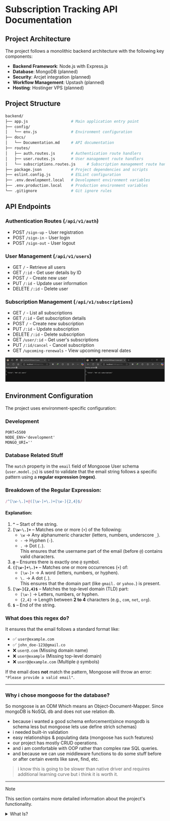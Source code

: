 # Subscription Tracking API Documentation

## Project Architecture
The project follows a monolithic backend architecture with the following key components:

- **Backend Framework**: Node.js with Express.js
- **Database**: MongoDB (planned)
- **Security**: Arcjet integration (planned)
- **Workflow Management**: Upstash (planned)
- **Hosting**: Hostinger VPS (planned)

## Project Structure

```bash
backend/
├── app.js                   # Main application entry point
├── config/
│   └── env.js               # Environment configuration
├── docs/
│   └── Documentation.md     # API documentation
├── routes/
│   ├── auth.routes.js       # Authentication route handlers
│   ├── user.routes.js       # User management route handlers
│   └── subscriptions.routes.js     # Subscription management route handlers
├── package.json             # Project dependencies and scripts
├── eslint.config.js         # ESLint configuration
├── .env.development.local   # Development environment variables
├── .env.production.local    # Production environment variables
└── .gitignore               # Git ignore rules
```

## API Endpoints

### Authentication Routes (`/api/v1/auth`)
- POST `/sign-up` - User registration
- POST `/sign-in` - User login
- POST `/sign-out` - User logout

### User Management (`/api/v1/users`)
- GET `/` - Retrieve all users
- GET `/:id` - Get user details by ID
- POST `/` - Create new user
- PUT `/:id` - Update user information
- DELETE `/:id` - Delete user

### Subscription Management (`/api/v1/subscriptions`)
- GET `/` - List all subscriptions
- GET `/:id` - Get subscription details
- POST `/` - Create new subscription
- PUT `/:id` - Update subscription
- DELETE `/:id` - Delete subscription
- GET `/user/:id` - Get user's subscriptions
- PUT `/:id/cancel` - Cancel subscription
- GET `/upcoming-renewals` - View upcoming renewal dates

![routes check](/docs/Screenshots/routes_demo.png)

## Environment Configuration
The project uses environment-specific configuration:

### Development
```env
PORT=5500
NODE_ENV='development'
MONGO_URI=''
```

### Database Related Stuff

The `match` property in the `email` field of Mongoose User schema (`user.model.js`) is used to validate that the email string follows a specific pattern using a **regular expression (regex)**.  

### Breakdown of the Regular Expression:  
```js
/^[\w-\.]+@([\w-]+\.)+[\w-]{2,4}$/
```

#### Explanation:
1. **`^`** – Start of the string.  
2. **`[\w-\.]+`** – Matches one or more (`+`) of the following:
   - `\w` → Any alphanumeric character (letters, numbers, underscore `_`).
   - `-` → Hyphen (`-`).
   - `.` → Dot (`.`).  
   This ensures that the username part of the email (before `@`) contains valid characters.  
3. **`@`** – Ensures there is exactly one `@` symbol.  
4. **`([\w-]+\.)+`** – Matches one or more occurrences (`+`) of:
   - `[\w-]+` → A word (letters, numbers, or hyphen).  
   - `\.` → A dot (`.`).  
   This ensures that the domain part (like `gmail.` or `yahoo.`) is present.  
5. **`[\w-]{2,4}$`** – Matches the top-level domain (TLD) part:
   - `[\w-]` → Letters, numbers, or hyphen.
   - `{2,4}` → Length between **2 to 4** characters (e.g., `com`, `net`, `org`).  
6. **`$`** – End of the string.  

### What does this regex do?
It ensures that the email follows a standard format like:
- ✅ `user@example.com`
- ✅ `john_doe-123@gmail.co`
- ❌ `user@.com` (Missing domain name)
- ❌ `user@example` (Missing top-level domain)
- ❌ `user@@example.com` (Multiple `@` symbols)

If the email does **not** match the pattern, Mongoose will throw an error:  
`"Please provide a valid email"`.

---
### Why i chose mongoose for the database?

So mongoose is an ODM Which means an Object-Document-Mapper. Since mongoDB is NoSQL db and does not use relation db.

- because i wanted a good schema enforcement(since mongodb is schema less but mongoose lets use define strich schemas)
- i needed built-in validation
- easy relationships & populating data (mongoose has such features)
- our project has mostly CRUD operations.
- and i am comfortable with OOP rather than complex raw SQL queries.
- and because we can use middleware functions to do some stuff before or after certain events like save, find, etc.

> i know this is going to be slower than native driver and requires additional learning curve but i think it is worth it.

---


> [!NOTE]
> This section contains more detailed information about the project's functionality.

<details>
  <summary>What Is?</summary>

#### Middleware Functions
[Middleware](/public/docs/what-is/middleware.md) functions are used to handle common tasks like logging, parsing requests, and error handling.

#### CORS
[CORS](/public/docs/what-is/cors.md) (Cross-Origin Resource Sharing) is a security feature that controls how web pages can request resources from different domains.

</details>